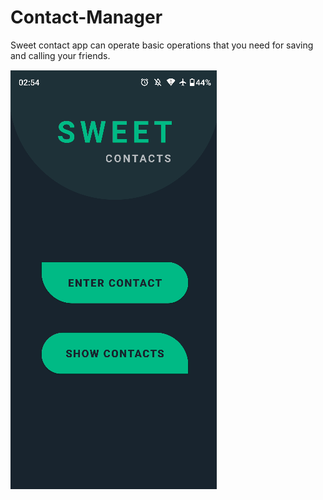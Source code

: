 # Contact-Manager
Sweet contact app can operate basic operations that you need for saving and calling your friends.

![Sweet Contact Home screen](1.PNG)
